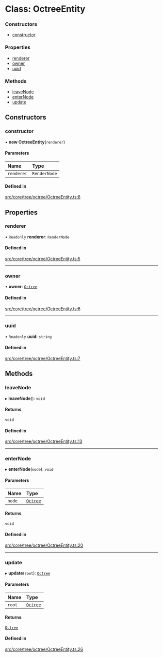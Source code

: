 # Class: OctreeEntity

### Constructors

- [constructor](OctreeEntity.md#constructor)

### Properties

- [renderer](OctreeEntity.md#renderer)
- [owner](OctreeEntity.md#owner)
- [uuid](OctreeEntity.md#uuid)

### Methods

- [leaveNode](OctreeEntity.md#leavenode)
- [enterNode](OctreeEntity.md#enternode)
- [update](OctreeEntity.md#update)

## Constructors

### constructor

• **new OctreeEntity**(`renderer`)

#### Parameters

| Name | Type |
| :------ | :------ |
| `renderer` | `RenderNode` |

#### Defined in

[src/core/tree/octree/OctreeEntity.ts:8](https://github.com/Orillusion/orillusion/blob/main/src/core/tree/octree/OctreeEntity.ts#L8)

## Properties

### renderer

• `Readonly` **renderer**: `RenderNode`

#### Defined in

[src/core/tree/octree/OctreeEntity.ts:5](https://github.com/Orillusion/orillusion/blob/main/src/core/tree/octree/OctreeEntity.ts#L5)

___

### owner

• **owner**: [`Octree`](Octree.md)

#### Defined in

[src/core/tree/octree/OctreeEntity.ts:6](https://github.com/Orillusion/orillusion/blob/main/src/core/tree/octree/OctreeEntity.ts#L6)

___

### uuid

• `Readonly` **uuid**: `string`

#### Defined in

[src/core/tree/octree/OctreeEntity.ts:7](https://github.com/Orillusion/orillusion/blob/main/src/core/tree/octree/OctreeEntity.ts#L7)

## Methods

### leaveNode

▸ **leaveNode**(): `void`

#### Returns

`void`

#### Defined in

[src/core/tree/octree/OctreeEntity.ts:13](https://github.com/Orillusion/orillusion/blob/main/src/core/tree/octree/OctreeEntity.ts#L13)

___

### enterNode

▸ **enterNode**(`node`): `void`

#### Parameters

| Name | Type |
| :------ | :------ |
| `node` | [`Octree`](Octree.md) |

#### Returns

`void`

#### Defined in

[src/core/tree/octree/OctreeEntity.ts:20](https://github.com/Orillusion/orillusion/blob/main/src/core/tree/octree/OctreeEntity.ts#L20)

___

### update

▸ **update**(`root`): [`Octree`](Octree.md)

#### Parameters

| Name | Type |
| :------ | :------ |
| `root` | [`Octree`](Octree.md) |

#### Returns

[`Octree`](Octree.md)

#### Defined in

[src/core/tree/octree/OctreeEntity.ts:26](https://github.com/Orillusion/orillusion/blob/main/src/core/tree/octree/OctreeEntity.ts#L26)
